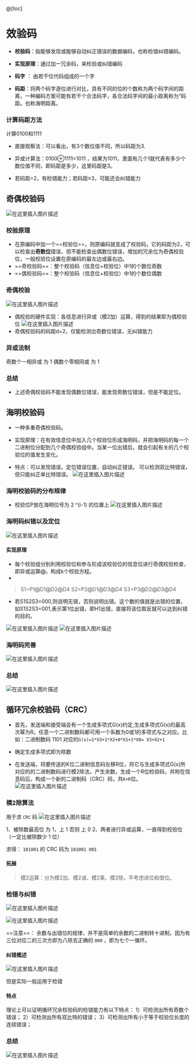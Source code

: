 ﻿@[toc]
# 效验码
- **校验码**：指能够发现或能够自动纠正错误的数据编码，也称检错纠错编码。

- **实现原理**：通过加一冗余码，来检验或纠错编码

- **码字** ： 由若干位代码组成的一个字

- **码距**：将两个码字逐位进行对比，具有不同的位的个数称为两个码字间的距离，一种编码方案可能有若干个合法码字，各合法码字间的最小距离称为“码距。也称海明距离。
### 计算码距方法
计算0100和1111
- 直接观察法：可以看出，有3个数位值不同，所以码距为3.
- 异或计算法：0100⊕1111=1011 ，结果为1011，里面有几个1就代表有多少个数位值不同，即码距是多少，这里码距是3。

- 若码距=2，有检错能力；若码距≥3，可能还会纠错能力

## 奇偶校验码
![在这里插入图片描述](https://img-blog.csdnimg.cn/20210219125736510.png)



### 校验原理
 - 在原编码中加一个==校验位==，则原编码就变成了校验码，它的码距为2，可以检查出**奇数位**错误，但不能检查出偶数位错误，增加的冗余位为奇偶校验位，一般校验位设置在原编码的最左边或最右边。
- ==奇校验码==：整个校验码（信息位+校验位）中1的个数位奇数
- ==偶校验码==：整个校验码（信息位+校验位）中1的个数位偶数
### 奇偶校验
![在这里插入图片描述](https://img-blog.csdnimg.cn/20210219162759652.png?x-oss-process=image/watermark,type_ZmFuZ3poZW5naGVpdGk,shadow_10,text_aHR0cHM6Ly9ibG9nLmNzZG4ubmV0L1F1YW50dW1Zb3U=,size_16,color_FFFFFF,t_70)
- 偶校验的硬件实现：各信息进行异或（模2加）运算，得到的结果即为偶校验位
![在这里插入图片描述](https://img-blog.csdnimg.cn/20210219164819868.png?x-oss-process=image/watermark,type_ZmFuZ3poZW5naGVpdGk,shadow_10,text_aHR0cHM6Ly9ibG9nLmNzZG4ubmV0L1F1YW50dW1Zb3U=,size_16,color_FFFFFF,t_70)
- 奇偶校验码的码距d=2，仅能检测岀奇数位错误，无纠错能力

### 异或法制
奇数个一相异或 为 1
偶数个零相同或 为  1

### 总结
- 上述奇偶校验码不能发现偶数位错误，能发现奇数位错误，但是不能定位。


## 海明校验码
- 一种多重奇偶校验码。
- 实现原理：在有效信息位中加入几个校验位形成海明码，并把海明码的每一个二进制位分配到几个奇偶校验组中。当某一位出错后，就会引起有关的几个校验位的值发生变化。

- 特点：可以发现错误，定位错误位置，自动纠正错误。 可以检测双比特错误，但只能纠正单比特错误。
![在这里插入图片描述](https://img-blog.csdnimg.cn/20210219165818629.png?x-oss-process=image/watermark,type_ZmFuZ3poZW5naGVpdGk,shadow_10,text_aHR0cHM6Ly9ibG9nLmNzZG4ubmV0L1F1YW50dW1Zb3U=,size_16,color_FFFFFF,t_70)

### 海明校验码的分布规律

- 校验位P放在海明位号为 2 ^(i-1) 的位置上
![在这里插入图片描述](https://img-blog.csdnimg.cn/20210219171958489.png?x-oss-process=image/watermark,type_ZmFuZ3poZW5naGVpdGk,shadow_10,text_aHR0cHM6Ly9ibG9nLmNzZG4ubmV0L1F1YW50dW1Zb3U=,size_16,color_FFFFFF,t_70)

### 海明码纠错以及定位
![在这里插入图片描述](https://img-blog.csdnimg.cn/20210219172505264.png?x-oss-process=image/watermark,type_ZmFuZ3poZW5naGVpdGk,shadow_10,text_aHR0cHM6Ly9ibG9nLmNzZG4ubmV0L1F1YW50dW1Zb3U=,size_16,color_FFFFFF,t_70)
#### 实现原理
- 每个校验组分别利用校验位和参与形成该校验位的信息位进行奇偶校验检查，即异或运算⨁，构成k个校验方程。
- 

> S1=P1⨁D1⨁D2⨁D4 
> S2=P2⨁D1⨁D3⨁D4 
> S3=P3⨁D2⨁D3⨁D4

- 若S1S2S3=000,则说明无错，否则说明出错。这个数的值就是出错的位置，如S1S2S3=001,表示第1位出错，即H1出错，直接将该位取反就可以达到纠错的目的。

![在这里插入图片描述](https://img-blog.csdnimg.cn/20210219172818854.png?x-oss-process=image/watermark,type_ZmFuZ3poZW5naGVpdGk,shadow_10,text_aHR0cHM6Ly9ibG9nLmNzZG4ubmV0L1F1YW50dW1Zb3U=,size_16,color_FFFFFF,t_70)
![在这里插入图片描述](https://img-blog.csdnimg.cn/20210219172833225.png)
### 海明码完善

![在这里插入图片描述](https://img-blog.csdnimg.cn/20210219190616335.png?x-oss-process=image/watermark,type_ZmFuZ3poZW5naGVpdGk,shadow_10,text_aHR0cHM6Ly9ibG9nLmNzZG4ubmV0L1F1YW50dW1Zb3U=,size_16,color_FFFFFF,t_70)
### 总结
![在这里插入图片描述](https://img-blog.csdnimg.cn/20210219190703447.png?x-oss-process=image/watermark,type_ZmFuZ3poZW5naGVpdGk,shadow_10,text_aHR0cHM6Ly9ibG9nLmNzZG4ubmV0L1F1YW50dW1Zb3U=,size_16,color_FFFFFF,t_70)
## 循环冗余校验码（CRC）
- 首先，发送端和接受端会有一个生成多项式G(x)约定,生成多项式G(x)的最高次幂为R。任意一个二进制数码都可用一个系数为0或1的多项式与之对应。比如：二进制数码 1101 对应的`G(x)=1*X3+1*X2+0*X1+1*X0= X3+X2+1`

- 确定生成多项式即为除数

- 在发送端，将要传送的K位二进制信息码左移R位，将它与生成多项式G(x)所对应的的二进制数码进行模2除法，产生余数，生成一个R位检验码，并附在信息码后，构成一个新的二进制码（CRC）码，共`K+R`位。
![在这里插入图片描述](https://img-blog.csdnimg.cn/20210219195345377.png?x-oss-process=image/watermark,type_ZmFuZ3poZW5naGVpdGk,shadow_10,text_aHR0cHM6Ly9ibG9nLmNzZG4ubmV0L1F1YW50dW1Zb3U=,size_16,color_FFFFFF,t_70)

### 模2除算法

用于求 `CRC`  码
![在这里插入图片描述](https://img-blog.csdnimg.cn/20210219194722349.png?x-oss-process=image/watermark,type_ZmFuZ3poZW5naGVpdGk,shadow_10,text_aHR0cHM6Ly9ibG9nLmNzZG4ubmV0L1F1YW50dW1Zb3U=,size_16,color_FFFFFF,t_70)

1、被除数最高位 为  1，上 1 否则 上 0
2、两者进行异或运算，一直得到校验位（一定比被除数少 1 位）


求得： `101001`  的 CRC  码为  `101001 001`

#### 拓展

> 模2运算：分为模2加、模2减、模2乘、模2除，不考虑进位和借位。

###  检错与纠错
![在这里插入图片描述](https://img-blog.csdnimg.cn/20210219200027536.png)

![在这里插入图片描述](https://img-blog.csdnimg.cn/20210219195910483.png?x-oss-process=image/watermark,type_ZmFuZ3poZW5naGVpdGk,shadow_10,text_aHR0cHM6Ly9ibG9nLmNzZG4ubmV0L1F1YW50dW1Zb3U=,size_16,color_FFFFFF,t_70)

==注意==： 余数与出错位的规律，并不是简单的余数的二进制转十进制，因为有三位对应二的三次方即为八除去正确的 `000`  ，即为七个一循环。

#### 纠错概述
![在这里插入图片描述](https://img-blog.csdnimg.cn/20210219201050504.png)


但是实际一般运用于检错

#### 特点
理论上可以证明循环冗余校验码的检错能力有以下特点：
1）可检测出所有奇数个错误；
2）可检测出所有双比特的错误；
3）可检测出所有小于等于校验位长度的连续错误；

### 总结
![在这里插入图片描述](https://img-blog.csdnimg.cn/20210219201843152.png?x-oss-process=image/watermark,type_ZmFuZ3poZW5naGVpdGk,shadow_10,text_aHR0cHM6Ly9ibG9nLmNzZG4ubmV0L1F1YW50dW1Zb3U=,size_16,color_FFFFFF,t_70)


